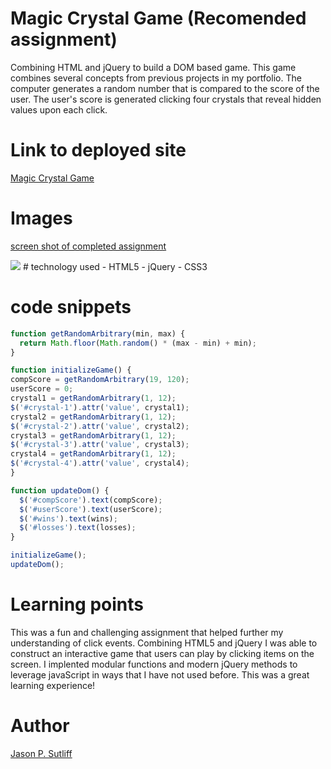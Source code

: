 <!-- Put the name of the project after the # -->
<!-- the # means h1  -->
# Magic Crystal Game (Recomended assignment)

<!-- Put a description of what the project is -->
Combining HTML and jQuery to build a DOM based game. This game combines several 
concepts from previous projects in my portfolio. The computer generates a random 
number that is compared to the score of the user. The user's score is generated 
clicking four crystals that reveal hidden values upon each click.  

# Link to deployed site
<!-- make a link to the deployed site --> 
<!-- [What the user will see](the link to the deployed site) -->
[Magic Crystal Game](https://jsutliff.github.io/unit-4-game/)

# Images
<!-- take a picture of the image and add it into the readme  -->
<!-- ![image title](path or link to image) -->
[screen shot of completed assignment](assets/images/screenShot.png)


<img src="assets/images/crystalScreenShot.jpeg">
# technology used
<!-- make a list of technology used -->
<!-- what you used for this web app, like html css -->
- HTML5
- jQuery
- CSS3

<!-- 
1. First ordered list item
2. Another item
⋅⋅* Unordered sub-list. 
1. Actual numbers don't matter, just that it's a number
⋅⋅1. Ordered sub-list
4. And another item. 
-->


# code snippets
<!-- put snippets of code inside ``` ``` so it will look like code -->
<!-- if you want to put blockquotes use a > -->

```javascript
function getRandomArbitrary(min, max) {
  return Math.floor(Math.random() * (max - min) + min);
}

function initializeGame() {
compScore = getRandomArbitrary(19, 120);
userScore = 0;
crystal1 = getRandomArbitrary(1, 12);
$('#crystal-1').attr('value', crystal1);
crystal2 = getRandomArbitrary(1, 12);
$('#crystal-2').attr('value', crystal2);
crystal3 = getRandomArbitrary(1, 12);
$('#crystal-3').attr('value', crystal3);
crystal4 = getRandomArbitrary(1, 12);
$('#crystal-4').attr('value', crystal4);
}

function updateDom() {
  $('#compScore').text(compScore);
  $('#userScore').text(userScore);
  $('#wins').text(wins);
  $('#losses').text(losses);
}

initializeGame();
updateDom();
```


# Learning points
<!-- Learning points where you would write what you thought was helpful -->
This was a fun and challenging assignment that helped further my understanding of 
click events. Combining HTML5 and jQuery I was able to construct an interactive 
game that users can play by clicking items on the screen. I implented modular 
functions and modern jQuery methods to leverage javaScript in ways that I have not
used before. This was a great learning experience! 

# Author 
<!-- make a link to the deployed site and have your name as the link -->
[Jason P. Sutliff](https://jsutliff.github.io/Basic-Portfolio/)
